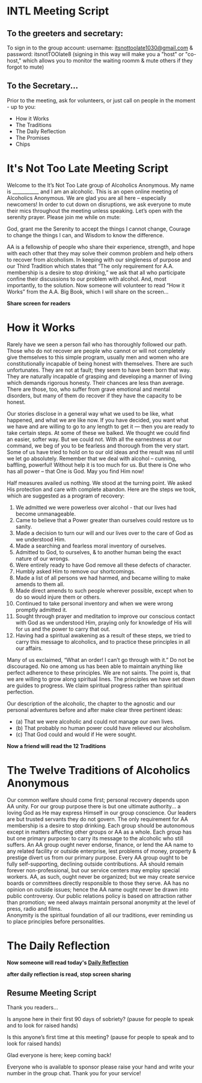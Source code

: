 # INTL Meeting Script 

## To the greeters and secretary: 

To sign in to the group account: username: itsnottoolate1030@gmail.com & password: itsnotTOOlate8 (signing in this way will make you a "host" or "co-host," which allows you to monitor the waiting roomm & mute others if they forgot to mute)

## To the Secretary...

Prior to the meeting, ask for volunteers, or just call on people in the moment - up to you: 

- How it Works 
- The Traditions 
- The Daily Reflection 
- The Promises 
- Chips 

# It's Not Too Late Meeting Script 

Welcome to the It’s Not Too Late group of Alcoholics Anonymous. My name is ___________ and I am an alcoholic.  This is an open online meeting of Alcoholics Anonymous. We are glad you are all here – especially newcomers!  In order to cut down on disruptions, we ask everyone to mute their mics throughout the meeting unless speaking. Let’s open with the serenity prayer. Please join me while on mute: 

God, grant me the Serenity 
to accept the things I cannot change, 
Courage to change the things I can, 
and Wisdom to know the difference.

AA is a fellowship of people who share their experience, strength, and hope with each other that they may solve their common problem and help others to recover from alcoholism. In keeping with our singleness of purpose and our Third Tradition which states that “The only requirement for A.A. membership is a desire to stop drinking,” we ask that all who participate confine their discussions to our problem with alcohol. And, most importantly, to the solution.
Now someone will volunteer to read “How it Works” from the A.A. Big Book, which I will share on the screen…     

**Share screen for readers**

# How it Works 

Rarely have we seen a person fail who has thoroughly followed our path. Those who do not recover are people who cannot or will not completely give themselves to this simple program, usually men and women who are constitutionally incapable of being honest with themselves. There are such unfortunates. They are not at fault; they seem to have been born that way. They are naturally incapable of grasping and developing a manner of living which demands rigorous honesty. Their chances are less than average. There are those, too, who suffer from grave emotional and mental disorders, but many of them do recover if they have the capacity to be honest. 

Our stories disclose in a general way what we used to be like, what happened, and what we are like now. If you have decided, you want what we have and are willing to go to any length to get it — then you are ready to take certain steps. At some of these we balked. We thought we could find an easier, softer way. But we could not. With all the earnestness at our command, we beg of you to be fearless and thorough from the very start. Some of us have tried to hold on to our old ideas and the result was nil until we let go absolutely.
Remember that we deal with alcohol – cunning, baffling, powerful! Without help it is too much for us. But there is One who has all power – that One is God. May you find Him now! 

Half measures availed us nothing. We stood at the turning point. We asked His protection and care with complete abandon. Here are the steps we took, which are suggested as a program of recovery:

1. We admitted we were powerless over alcohol - that our lives had become unmanageable. 
2. Came to believe that a Power greater than ourselves could restore us to sanity. 
3. Made a decision to turn our will and our lives over to the care of God as we understood Him. 
4. Made a searching and fearless moral inventory of ourselves. 
5. Admitted to God, to ourselves, & to another human being the exact nature of our wrongs. 
6. Were entirely ready to have God remove all these defects of character. 
7. Humbly asked Him to remove our shortcomings. 
8. Made a list of all persons we had harmed, and became willing to make amends to them all. 
9. Made direct amends to such people wherever possible, except when to do so would injure them or others. 
10. Continued to take personal inventory and when we were wrong promptly admitted it. 
11. Sought through prayer and meditation to improve our conscious contact with God as we understood Him, praying only for knowledge of His will for us and the power to carry that out. 
12. Having had a spiritual awakening as a result of these steps, we tried to carry this message to alcoholics, and to practice these principles in all our affairs.  

Many of us exclaimed, “What an order! I can’t go through with it.” Do not be discouraged. No one among us has been able to maintain anything like perfect adherence to these principles. We are not saints. The point is, that we are willing to grow along spiritual lines. The principles we have set down are guides to progress. We claim spiritual progress rather than spiritual perfection. 

Our description of the alcoholic, the chapter to the agnostic and our personal adventures before and after make clear three pertinent ideas: 

- (a) That we were alcoholic and could not manage our own lives. 
- (b) That probably no human power could have relieved our alcoholism. 
- (c) That God could and would if He were sought. 

**Now a friend will read the 12 Traditions**

# The Twelve Traditions of Alcoholics Anonymous

Our common welfare should come first; personal recovery depends upon AA unity.
For our group purpose there is but one ultimate authority... a loving God as He may express Himself in our group conscience. Our leaders are but trusted servants they do not govern. 
The only requirement for AA membership is a desire to stop drinking. 
Each group should be autonomous except in matters affecting other groups or AA as a whole. 
Each group has but one primary purpose: to carry its message to the alcoholic who still suffers. 
An AA group ought never endorse, finance, or lend the AA name to any related facility or outside enterprise, lest problems of money, property & prestige divert us from our primary purpose. 
Every AA group ought to be fully self-supporting, declining outside contributions.
AA should remain forever non-professional, but our service centers may employ special workers. 
AA, as such, ought never be organized; but we may create service boards or committees directly responsible to those they serve. 
AA has no opinion on outside issues; hence the AA name ought never be drawn into public controversy. 
Our public relations policy is based on attraction rather than promotion; we need always maintain personal anonymity at the level of press, radio and films.  
Anonymity is the spiritual foundation of all our traditions, ever reminding us to place principles before personalities. 

# The Daily Reflection

**Now someone will read today's <a href = "https://www.aa.org/pages/en_US/daily-reflection">Daily Reflection</a>**

**after daily reflection is read, stop screen sharing**

## Resume Meeting Script

Thank you readers... 

Is anyone here in their first 90 days of sobriety? (pause for people to speak and to look for raised hands)

Is this anyone’s first time at this meeting? (pause for people to speak and to look for raised hands)

Glad everyone is here; keep coming back!

Everyone who is available to sponsor please raise your hand and write your number in the group chat. Thank you for your service!




